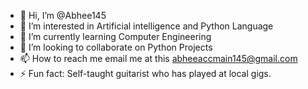 - 👋 Hi, I’m @Abhee145
- 👀 I’m interested in Artificial intelligence and Python Language 
- 🌱 I’m currently learning Computer Engineering 
- 💞️ I’m looking to collaborate on Python Projects 
- 📫 How to reach me email me at this abheeaccmain145@gmail.com
- ⚡ Fun fact: Self-taught guitarist who has played at local gigs.

<!---
Abhee145/Abhee145 is a ✨ special ✨ repository because its `README.md` (this file) appears on your GitHub profile.
You can click the Preview link to take a look at your changes.
--->
